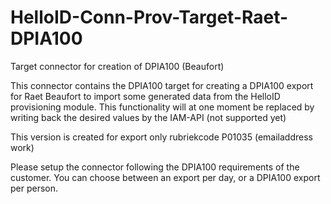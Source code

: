 # HelloID-Conn-Prov-Target-Raet-DPIA100
Target connector for creation of DPIA100 (Beaufort)

This connector contains the DPIA100 target for creating a DPIA100 export for Raet Beaufort to import some generated data from the HelloID provisioning module. This functionality will at one moment be replaced by writing back the desired values by the IAM-API (not supported yet)

This version is created for export only rubriekcode P01035 (emailaddress work)

Please setup the connector following the DPIA100 requirements of the customer. 
You can choose between an export per day, or a DPIA100 export per person.
